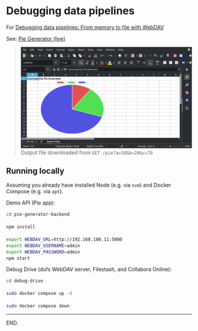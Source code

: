 # Debugging data pipelines

For [Debugging data pipelines: From memory to file with WebDAV](https://kunzite.cc/debugging-data-pipelines-with-webdav)

See: [Pie Generator (live)](https://debugging-data-pipelines-demo.vercel.app/pie?a=10&b=20&c=70)

> ![](screenshot-pie-a-10-b-20-c-70.png)
> Output file downloaded from `GET /pie?a=10&b=20&c=70`


## Running locally

Assuming you already have installed Node (e.g. via `nvm`) and Docker Compose (e.g. via `apt`).

Demo API (Pie app):
```sh
cd pie-generator-backend

npm install

export WEBDAV_URL=http://192.168.100.11:5000
export WEBDAV_USERNAME=admin
export WEBDAV_PASSWORD=admin
npm start
```

Debug Drive (dufs WebDAV server, Filestash, and Collabora Online):
```sh
cd debug-drive

sudo docker compose up -d

sudo docker compose down
```

---

END.
